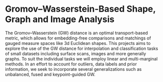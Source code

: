 # Gromov–Wasserstein-Based Shape, Graph and Image Analysis

The Gromov–Wasserstein (GW) distance is an optimal transport-based metric, 
which allows for embedding-free comparisons 
and matchings of gauged measure spaces like 3d Euclidean shapes. 
This projects aims to explore the use of the GW distance
for interpolation and classification tasks of small datasets 
including surface scans, images and more generally graphs. 
To suit the individual tasks 
we will employ linear and multi-marginal methods. 
In an effort to account for outliers, data labels and prior information, 
we seek to incorporate several generalizations 
such as unbalanced, fused and keypoint-guided GW.
